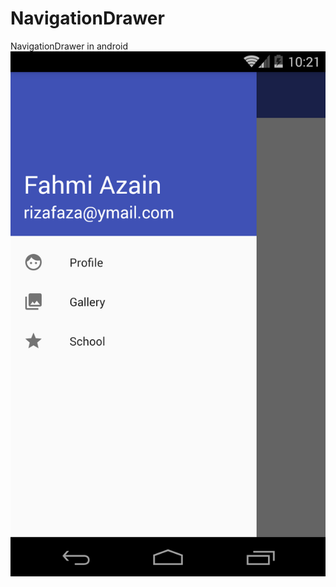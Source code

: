 # NavigationDrawer
NavigationDrawer in android
<img src="https://raw.githubusercontent.com/ruderbytes/NavigationDrawer/master/device-2015-10-19-092136.png" title="NavigationDrawer">
